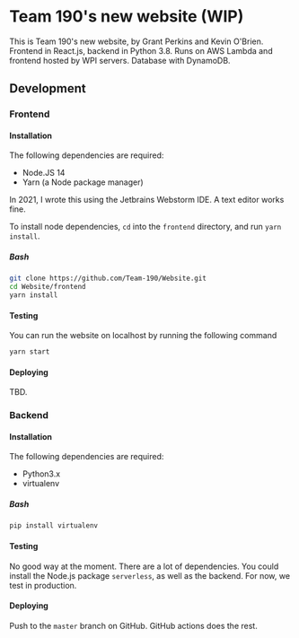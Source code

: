 # Team 190's new website (WIP)

This is Team 190's new website, by Grant Perkins and Kevin O'Brien. Frontend in React.js, backend in Python 3.8. Runs on AWS Lambda and frontend hosted by WPI servers. Database with DynamoDB.

## Development

### Frontend

#### Installation

The following dependencies are required:
 - Node.JS 14
 - Yarn (a Node package manager)
 
In 2021, I wrote this using the Jetbrains Webstorm IDE. A text editor works fine.

To install node dependencies, `cd` into the `frontend` directory, and run `yarn install`.

##### Bash

```bash
git clone https://github.com/Team-190/Website.git
cd Website/frontend
yarn install
```

#### Testing

You can run the website on localhost by running the following command

```bash
yarn start
```

#### Deploying

TBD.

### Backend

#### Installation


The following dependencies are required:
 - Python3.x
 - virtualenv

##### Bash

```bash
pip install virtualenv
```

#### Testing

No good way at the moment. There are a lot of dependencies. You could install the Node.js package `serverless`, as well as the backend. For now, we test in production.

#### Deploying

Push to the `master` branch on GitHub. GitHub actions does the rest.


